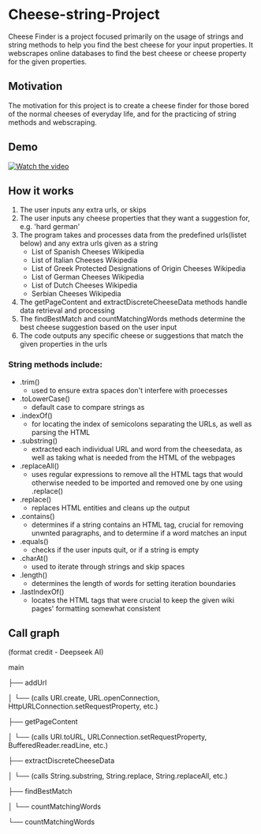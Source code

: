 # Cheese-string-Project
Cheese Finder is a project focused primarily on the usage of strings and string methods to help you find the best cheese for your input properties. 
It webscrapes online databases to find the best cheese or cheese property for the given properties.

## Motivation
The motivation for this project is to create a cheese finder for those bored of the normal cheeses of everyday life, and for the practicing of string methods and webscraping. 

## Demo
[![Watch the video](https://github.com/tango8/Cheese-String-Project/raw/main/assets/CheeseStringProjectDemoThumbnail.png
)](https://github.com/tango8/Cheese-String-Project/raw/main/CheeseStringProjectDemo.mov)

## How it works
1. The user inputs any extra urls, or skips
2. The user inputs any cheese properties that they want a suggestion for, e.g. 'hard german'
3. The program takes and processes data from the predefined urls(listet below) and any extra urls given as a string
   * List of Spanish Cheeses Wikipedia
   * List of Italian Cheeses Wikipedia
   * List of Greek Protected Designations of Origin Cheeses Wikipedia
   * List of German Cheeses Wikipedia
   * List of Dutch Cheeses Wikipedia
   * Serbian Cheeses Wikipedia
5. The getPageContent and extractDiscreteCheeseData methods handle data retrieval and processing
6. The findBestMatch and countMatchingWords methods determine the best cheese suggestion based on the user input
7. The code outputs any specific cheese or suggestions that match the given properties in the urls

### String methods include:
* .trim()
  * used to ensure extra spaces don't interfere with proecesses
* .toLowerCase()
  * default case to compare strings as
* .indexOf()
  * for locating the index of semicolons separating the URLs, as well as parsing the HTML
* .substring()
  * extracted each individual URL and word from the cheesedata, as well as taking what is needed from the HTML of the webpages
* .replaceAll()
  * uses regular expressions to remove all the HTML tags that would otherwise needed to be imported and removed one by one using .replace() 
* .replace()
  * replaces HTML entities and cleans up the output 
* .contains()
  * determines if a string contains an HTML tag, crucial for removing unwnted paragraphs, and to determine if a word matches an input
* .equals()
  * checks if the user inputs quit, or if a string is empty
* .charAt()
  * used to iterate through strings and skip spaces
* .length()
  * determines the length of words for setting iteration boundaries 
* .lastIndexOf()
  * locates the HTML tags that were crucial to keep the given wiki pages' formatting somewhat consistent  

## Call graph 
(format credit - Deepseek AI)

main 

├── addUrl 

│ └── (calls URI.create, URL.openConnection, 
HttpURLConnection.setRequestProperty, etc.) 

├── getPageContent 

│ └── (calls URI.toURL, URLConnection.setRequestProperty, 
BufferedReader.readLine, etc.) 

├── extractDiscreteCheeseData 

│ └── (calls String.substring, String.replace, String.replaceAll, etc.)  

├── findBestMatch 

│ └── countMatchingWords 

└── countMatchingWords




